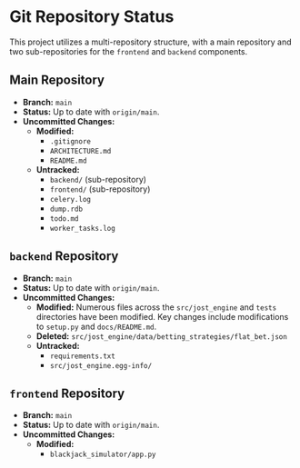 # Git Repository Status

This project utilizes a multi-repository structure, with a main repository and two sub-repositories for the `frontend` and `backend` components.

## Main Repository

*   **Branch:** `main`
*   **Status:** Up to date with `origin/main`.
*   **Uncommitted Changes:**
    *   **Modified:**
        - `.gitignore`
        - `ARCHITECTURE.md`
        - `README.md`
    *   **Untracked:**
        - `backend/` (sub-repository)
        - `frontend/` (sub-repository)
        - `celery.log`
        - `dump.rdb`
        - `todo.md`
        - `worker_tasks.log`

## `backend` Repository

*   **Branch:** `main`
*   **Status:** Up to date with `origin/main`.
*   **Uncommitted Changes:**
    *   **Modified:** Numerous files across the `src/jost_engine` and `tests` directories have been modified. Key changes include modifications to `setup.py` and `docs/README.md`.
    *   **Deleted:** `src/jost_engine/data/betting_strategies/flat_bet.json`
    *   **Untracked:**
        - `requirements.txt`
        - `src/jost_engine.egg-info/`

## `frontend` Repository

*   **Branch:** `main`
*   **Status:** Up to date with `origin/main`.
*   **Uncommitted Changes:**
    *   **Modified:**
        - `blackjack_simulator/app.py`
